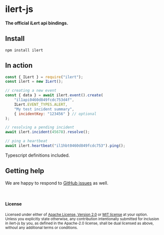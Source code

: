 # ilert-js

**The official iLert api bindings.**

## Install

`npm install ilert`

## In action

```js
const { ILert } = require("ilert");
const ilert = new ILert();

// creating a new event
const { data } = await ilert.event().create(
    "il1api0460d849fcdc753d4f",
    ILert.EVENT_TYPES.ALERT,
    "My test incident summary",
    { incidentKey: "123456" } // optional
);

// resolving a pending incident
await ilert.incident(45678).resolve();

// ping a heartbeat
await ilert.heartbeat("il1hbt0460d849fcdc753").ping();
```

Typescript definitions included.

## Getting help

We are happy to respond to [GitHub issues][issues] as well.

[issues]: https://github.com/iLert/ilert-js/issues/new

<br>

#### License

<sup>
Licensed under either of <a href="LICENSE-APACHE">Apache License, Version
2.0</a> or <a href="LICENSE-MIT">MIT license</a> at your option.
</sup>

<br>

<sub>
Unless you explicitly state otherwise, any contribution intentionally submitted for inclusion in ilert-js by you, as defined in the Apache-2.0 license, shall be dual licensed as above, without any additional terms or conditions.
</sub>

